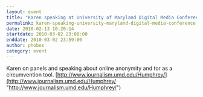 ```yaml
---
layout: event
title: "Karen speaking at University of Maryland Digital Media Conference"
permalink: karen-speaking-university-maryland-digital-media-conference
date: 2010-02-13 10:20:14
startdate: 2010-03-02 23:00:00
enddate: 2010-03-02 23:59:00
author: phobos
category: event
---
```


Karen on panels and speaking about online anonymity and tor as a circumvention tool. [http://www.journalism.umd.edu/Humphrey/](http://www.journalism.umd.edu/Humphrey/ "http://www.journalism.umd.edu/Humphrey/")
